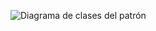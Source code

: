 ![Diagrama de clases del patrón](https://github.com/mathiasuy/parciales-fing-p4/blob/master/2011/diagrama.png?raw=true)